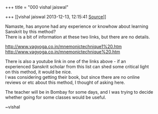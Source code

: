 +++
title = "000 vishal jaiswal"

+++
[[vishal jaiswal	2013-12-13, 12:15:41 [Source](https://groups.google.com/g/samskrita/c/mw8Axl__3u4)]]



Namaste, has anyone had any experience or knowhow about learning  
Sanskrit by this method?  
There is a bit of information at these two links, but there are no details.  
  
<http://www.vagyoga.co.in/mnemonictechnique1%20.htm>  
<http://www.vagyoga.co.in/mnemonictechnique%20.htm>  
  
There is also a youtube link in one of the links above - if an  
experienced Sanskrit scholar from this list can shed some critical light  
on this method, it would be nice.  
I was considering getting their book, but since there are no online  
reviews or etc about this method, I thought of asking here.  
  
The teacher will be in Bombay for some days, and I was trying to decide  
whether going for some classes would be useful.  
  
\~vishal  

